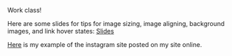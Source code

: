 Work class!

Here are some slides for tips for image sizing, image aligning, background images, and link hover states: <a href="https://docs.google.com/presentation/d/1PG8H9frYEd35Mq5wSLxbAjw0WvDCq9ba6uzFJr1p1N8/edit#slide=id.p">Slides</a>

<a href="http://shaunaxani.com/fit/cg214/instagram/index.html">Here</a> is my example of the instagram site posted on my site online. 
